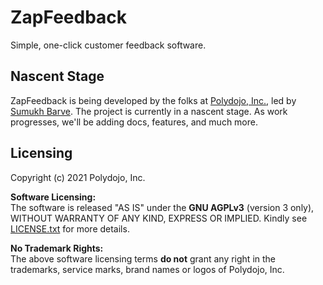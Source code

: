 ZapFeedback
===========

Simple, one-click customer feedback software.

Nascent Stage
-------------

ZapFeedback is being developed by the folks at [Polydojo, Inc.](https://www.polydojo.com/), led by [Sumukh Barve](https://www.sumukhbarve.com/). The project is currently in a nascent stage. As work progresses, we'll be adding docs, features, and much more.

Licensing
---------

Copyright (c) 2021 Polydojo, Inc.

**Software Licensing:**  
The software is released "AS IS" under the **GNU AGPLv3** (version 3 only), WITHOUT WARRANTY OF ANY KIND, EXPRESS OR IMPLIED. Kindly see [LICENSE.txt](./LICENSE.txt) for more details.

**No Trademark Rights:**  
The above software licensing terms **do not** grant any right in the trademarks, service marks, brand names or logos of Polydojo, Inc.
